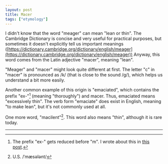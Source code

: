 ```yaml
---
layout: post
title: Macer
tags: ["etymology"]
---
```


I didn't know that the word "meager" can mean "lean or thin".
The Cambridge Dictionary is concise and very useful for practical purposes, but sometimes it doesn't explicitly tell us important meanings ([https://dictionary.cambridge.org/dictionary/english/meager](https://dictionary.cambridge.org/dictionary/english/meager))
Anyway, this word comes from the Latin adjective "macer", meaning "lean".

"Meager" and "macer" might look quite different at first.
The letter "c" in "macer" is pronounced as /k/ (that is close to the sound /g/), which helps us understand a bit more easily.

Another common example of this origin is "emaciated", which contains the prefix "ex-"[^ex-formation] (meaning "thoroughly") and macer.
Thus, emaciated means "excessively thin".
The verb form "emaciate" does exist in English, meaning "to make lean", but it's not commonly used at all.

One more word, "macilent"[^macilent-pron].
This word also means "thin", although it is rare today.

---

[^ex-formation]: The prefix "ex-" gets reduced before "m". I wrote about this in [this post](https://koki-yamaguchi.github.io/2021/11/12/ex.html).
[^macilent-pron]: U.S. /ˈmæsələnt/